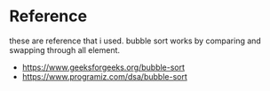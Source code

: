 # Reference

these are reference that i used.
bubble sort works by comparing and swapping through all element.

- https://www.geeksforgeeks.org/bubble-sort
- https://www.programiz.com/dsa/bubble-sort